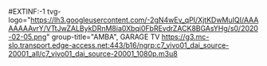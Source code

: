 #EXTINF:-1 tvg-logo="https://lh3.googleusercontent.com/-2gN4wEv_qPI/XjtKDwMuIQI/AAAAAAAAvrY/VTtJwZALBykDRnM8ia0Xbqi0FbREvdrZACK8BGAsYHg/s0/2020-02-05.png" group-title="AMBA", GARAGE TV
https://g3.mc-slo.transport.edge-access.net:443/b16/ngrp:c7_vivo01_dai_source-20001_all/c7_vivo01_dai_source-20001_1080p.m3u8
